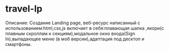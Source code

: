 # travel-lp
Описание:
Создание Landing page,  веб-ресурс написанный с использованием:html,css,js включает в себя:плавающая шапка ,якори(с плавным скроллам к секциям),модальное окно входа(Sign In),выпадающее меню (в моб версии),адаптация под десктоп и смартфоны.
